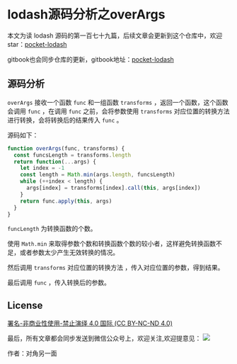 # lodash源码分析之overArgs

本文为读 lodash 源码的第一百七十九篇，后续文章会更新到这个仓库中，欢迎 star：[pocket-lodash](https://github.com/yeyuqiudeng/pocket-lodash)

gitbook也会同步仓库的更新，gitbook地址：[pocket-lodash](https://www.gitbook.com/book/yeyuqiudeng/pocket-lodash/details)

## 源码分析

`overArgs` 接收一个函数 `func` 和一组函数 `transforms` ，返回一个函数，这个函数会调用 `func` ，在调用 `func` 之前，会将参数使用 `transforms` 对应位置的转换方法进行转换，会将转换后的结果传入 `func` 。

源码如下：

```javascript
function overArgs(func, transforms) {
  const funcsLength = transforms.length
  return function(...args) {
    let index = -1
    const length = Math.min(args.length, funcsLength)
    while (++index < length) {
      args[index] = transforms[index].call(this, args[index])
    }
    return func.apply(this, args)
  }
}
```

`funcLength` 为转换函数的个数。

使用 `Math.min` 来取得参数个数和转换函数个数的较小者，这样避免转换函数不足，或者参数太少产生无效转换的情况。

然后调用 `transforms` 对应位置的转换方法 ，传入对应位置的参数，得到结果。

最后调用 `func` ，传入转换后的参数。

## License

[署名-非商业性使用-禁止演绎 4.0 国际 (CC BY-NC-ND 4.0)](http://creativecommons.org/licenses/by-nc-nd/4.0/)

最后，所有文章都会同步发送到微信公众号上，欢迎关注,欢迎提意见：  ![](https://raw.githubusercontent.com/yeyuqiudeng/resource/master/images/qrcode_front-end-article.jpg) 

作者：对角另一面 